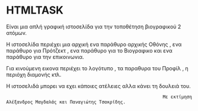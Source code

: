 # HTMLTASK
Είναι μια απλή γραφική ιστοσελίδα για την τοποθέτηση βιογραφικού 2 ατόμων.

Η ιστοσελίδα περιέχει μια αρχική ενα παράθυρο αρχικής Οθόνης , ενα παράθυρο για Πρότζεκτ , ενα παράθυρο για το Βιογραφικο
και ενα παράθυρο για την επικοινωνια.

Για κινούμενη εικονα περιέχει το λογότυπο , τα παραθυρα του Προφίλ , η περιόχη διαμονής κτλ.

Η ιστοσελιδά μπορει να εχει κάποιες ατέλειες αλλα κάνει τη δουλειά του.
                                                                     
                                                                     
                                                                     
                                                                     
                                                                     
                                                                     
                                                                     
                                                                     
                                                               Με εκτίμηση Αλέξανδρος Μαγδαλάς και Παναγιώτης Τσακρίδης.
